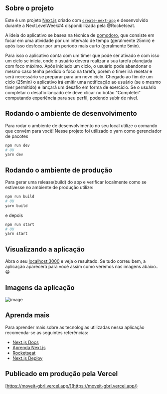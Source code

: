 ## Sobre o projeto

Este é um projeto [Next.js](https://nextjs.org/) criado com [`create-next-app`](https://github.com/vercel/next.js/tree/canary/packages/create-next-app) e desenvolvido durante a NextLevelWeek#4 disponibilizada pela @Rocketseat.

A ideia do aplicativo se basea na técnica de [pomodoro](https://pt.wikipedia.org/wiki/T%C3%A9cnica_pomodoro), que consiste em focar em uma atividade por um intervalo de tempo (geralmente 25min) e após isso desfocar por um período mais curto (geralmente 5min). 

Para isso o aplicativo conta com um timer que pode ser ativado e com isso um ciclo se inicia, onde o usuário deverá realizar a sua tarefa planejada com foco máximo. 
Após iniciado um ciclo, o usuário pode abandonar o mesmo caso tenha perdido o foco na tarefa, porém o timer irá resetar e será necessário se preparar para um novo ciclo.
Chegado ao fim de um ciclo (25min) o aplicativo irá emitir uma notificação ao usuário (se o mesmo tiver permitido) e lançará um desafio em forma de exercício.
Se o usuário completar o desafio lançado ele deve clicar no botão "Completei" computando experiência para seu perfil, podendo subir de nível.

## Rodando o ambiente de desenvolvimento

Para rodar o ambiente de desenvolvimento no seu local utilize o comando que convém para você!
Nesse projeto foi utilizado o yarn como gerenciador de pacotes

```bash
npm run dev
# OU
yarn dev
```

## Rodando o ambiente de produção

Para gerar uma release(build) do app e verificar localmente como se estivesse no ambiente de produção utilize:

```bash
npm run build
# OU
yarn build
```
e depois

```bash
npm run start
# OU
yarn start
```

## Visualizando a aplicação

Abra o seu [localhost:3000](http://localhost:3000/) e veja o resultado.
Se tudo correu bem, a aplicação aparecerá para você assim como veremos nas imagens abaixo.. 😁

## Imagens da aplicação

![image](https://user-images.githubusercontent.com/52332643/112731029-a6c4d480-8f13-11eb-9986-484c2bc9c602.png)


## Aprenda mais

Para aprender mais sobre as tecnologias utilizadas nessa aplicação recomenda-se as seguintes referências:

- [Next.js Docs](https://nextjs.org/docs) 
- [Aprenda Next.js](https://nextjs.org/learn)
- [Rocketseat](https://app.rocketseat.com.br/)
- [Next.js Deploy](https://nextjs.org/docs/deployment)

## Publicado em produção pela Vercel

[https://moveit-gbrl.vercel.app/](https://moveit-gbrl.vercel.app/)
